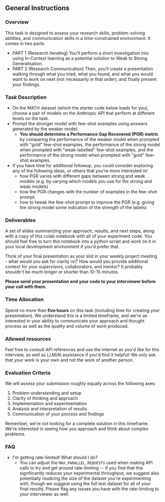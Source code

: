 ## General Instructions

### Overview

This task is designed to assess your research skills, problem-solving abilities, and communication skills in a time-constrained environment. It comes in two parts:

- PART 1 (Research Iterating) You’ll perform a short investigation into using In-Context learning as a potential solution to Weak to Strong Generalisation.
- PART 2 (Research Communication) Then, you’ll create a presentation walking through what you tried, what you found, and what you would want to work on next (not necessarily in that order), and finally present your findings.

### Task Description

- On the MATH dataset (which the starter code below loads for you), choose a pair of models on the Anthropic API that perform at different levels on the task.
- Prompt the stronger model with few-shot examples using answers generated by the weaker model.
  - **You should determine a Performance Gap Recovered (PGR) metric** by comparing the performance of the weaker model when prompted with "gold" few-shot examples, the performance of the strong model when prompted with "weak-labelled" few-shot examples, and the performance of the strong model when prompted with "gold" few-shot examples.
- If you have time for additional followup, you could consider exploring any of the following ideas, or others that you’re more interested in!
  - how PGR varies with different gaps between strong and weak models (e.g. by varying which models you use for the strong and weak models)
  - how the PGR changes with the number of examples in the few-shot prompt.
  - how to tweak the few-shot prompt to improve the PGR (e.g. giving the strong model some indication of the strength of the labels)

### Deliverables

A set of slides summarizing your approach, results, and next steps, along with a copy of this colab notebook with all of your experiment code. You should feel free to turn this notebook into a python script and work on it in your local development environment if you'd prefer that.
  
Think of your final presentation as your slot in your weekly project meeting - what would you ask for clarity on? How would you provide additional context for your supervisors, collaborators, and mentor? It probably shouldn't be much longer or shorter than 10-15 minutes.

**Please send your presentation and your code to your interviewer before your call with them.**

### Time Allocation

Spend no more than **five hours** on this task (including time for creating your presentation). We understand this is a limited timeframe, and we're as interested in your ability to communicate your approach and thought process as well as the quality and volume of work produced.

### Allowed resources

Feel free to consult API references and use the internet as you'd like for this interview, as well as LLM/AI assistance if you'd find it helpful! We only ask that your work is your own and not the work of another person.

### Evaluation Criteria

We will assess your submission roughly equally across the following axes:

1. Problem understanding and setup
2. Clarity of thinking and approach
3. Implementation and experimentation
4. Analysis and interpretation of results
5. Communication of your process and findings

Remember, we're not looking for a complete solution in this timeframe. We're interested in seeing how you approach and think about complex problems.

### FAQ

- I'm getting rate-limited! What should I do?
  - You can adjust the `MAX_PARALLEL_REQUESTS` used when making API calls to try and get around rate-limiting -- if you find that this signfiicantly reduces your experimental throughput, we suggest also potentially reudcing the size of the dataset you're experimenting with, though we suggest using the full test dataset for all of your final results. Please flag any issues you have with the rate-limiting to your interviewer as well.

